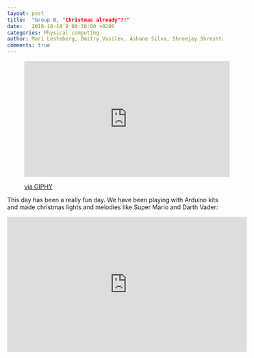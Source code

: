 ```yaml
---
layout: post
title:  "Group B, "Christmas already"?!"
date:   2018-10-18´9 00:30:00 +0200
categories: Physical computing
author: Mari Lesteberg, Dmitry Vasilev, Ashane Silva, Shreejay Shreshta & Eigil Aandahl
comments: true
---
```


<figure>
<iframe src="https://giphy.com/embed/26u9ZrUgD6TXA54oVV?video=0" width="480" height="270" frameBorder="0" class="giphy-embed" allowFullScreen></iframe><p><a href="https://giphy.com/gifs/26u9ZrUgD6TXA54oVV">via GIPHY</a></p>
</figure>

This day has been a really fun day. We have been playing with Arduino kits and made christmas lights and melodies like Super Mario and Darth Vader:

<iframe width="560" height="315" src="https://www.youtube.com/embed/PqXch8Bn2Ek" frameborder="0" allow="autoplay; encrypted-media" allowfullscreen></iframe>
